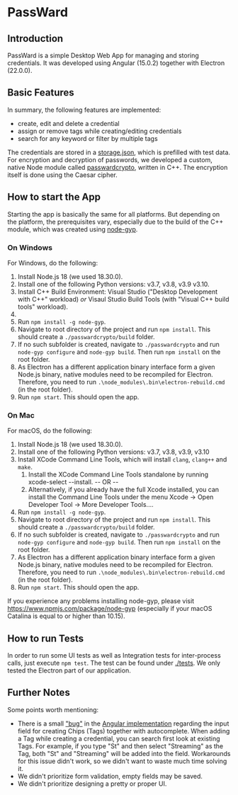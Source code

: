 # PassWard

## Introduction
PassWard is a simple Desktop Web App for managing and storing credentials. It was developed using Angular (15.0.2) together with Electron (22.0.0).

## Basic Features
In summary, the following features are implemented:
* create, edit and delete a credential
* assign or remove tags while creating/editing credentials
* search for any keyword or filter by multiple tags

The credentials are stored in a [storage.json](src/storage.json), which is prefilled with test data. For encryption and decryption of passwords, we developed a custom, native Node module called [passwardcrypto](passwardcrypto/addon.cc), written in C++. The encryption itself is done using the Caesar cipher. 

## How to start the App
Starting the app is basically the same for all platforms. But depending on the platform, the prerequisites vary, especially due to the build of the C++ module, which was created using [node-gyp](https://www.npmjs.com/package/node-gyp).

### On Windows
For Windows, do the following:

1. Install Node.js 18 (we used 18.30.0).
2. Install one of the following Python versions: v3.7, v3.8, v3.9 v3.10.
3. Install C++ Build Environment: Visual Studio ("Desktop Development with C++" workload) *or* Visaul Studio Build Tools (with "Visual C++ build tools" workload).
4. 
5. Run `npm install -g node-gyp`.
6. Navigate to root directory of the project and run `npm install`. This should create a `./passwardcrypto/build` folder.
7. If no such subfolder is created, navigate to `./passwardcrypto` and run `node-gyp configure` and `node-gyp build`. Then run `npm install` on the root folder.
8. As Electron has a different application binary interface form a given Node.js binary, native modules need to be recompiled for Electron. Therefore, you need to run `.\node_modules\.bin\electron-rebuild.cmd` (in the root folder).
9. Run `npm start`. This should open the app.


### On Mac
For macOS, do the following:

1. Install Node.js 18 (we used 18.30.0).
2. Install one of the following Python versions: v3.7, v3.8, v3.9, v3.10
3. Install XCode Command Line Tools, which will install `clang`, `clang++` and `make`. 
   1. Install the XCode Command Line Tools standalone by running xcode-select --install. -- OR --
   2. Alternatively, if you already have the full Xcode installed, you can install the Command Line Tools under the menu Xcode -> Open Developer Tool -> More Developer Tools....
4. Run `npm install -g node-gyp`.
5. Navigate to root directory of the project and run `npm install`. This should create a `./passwardcrypto/build` folder.
6. If no such subfolder is created, navigate to `./passwardcrypto` and run `node-gyp configure` and `node-gyp build`. Then run `npm install` on the root folder.
7. As Electron has a different application binary interface form a given Node.js binary, native modules need to be recompiled for Electron. Therefore, you need to run `.\node_modules\.bin\electron-rebuild.cmd` (in the root folder).
8. Run `npm start`. This should open the app.

If you experience any problems installing node-gyp, please visit https://www.npmjs.com/package/node-gyp (especially if your macOS Catalina is equal to or higher than 10.15).

## How to run Tests
In order to run some UI tests as well as Integration tests for inter-process calls, just execute `npm test`.
The test can be found under [./tests](tests/main.spec.ts). We only tested the Electron part of our application.


## Further Notes
Some points worth mentioning:

* There is a small ["bug"](https://github.com/angular/components/issues/13574) in the [Angular implementation](https://material.angular.io/components/chips/overview#chips-autocomplete) regarding the input field for creating Chips (Tags) together with autocomplete. When adding a Tag while creating a credential, you can search first look at existing Tags. For example, if you type "St" and then select "Streaming" as the Tag, both "St" and "Streaming" will be added into the field. Workarounds for this issue didn't work, so we didn't want to waste much time solving it.
* We didn't prioritize form validation, empty fields may be saved.
* We didn't prioritize designing a pretty or proper UI.
